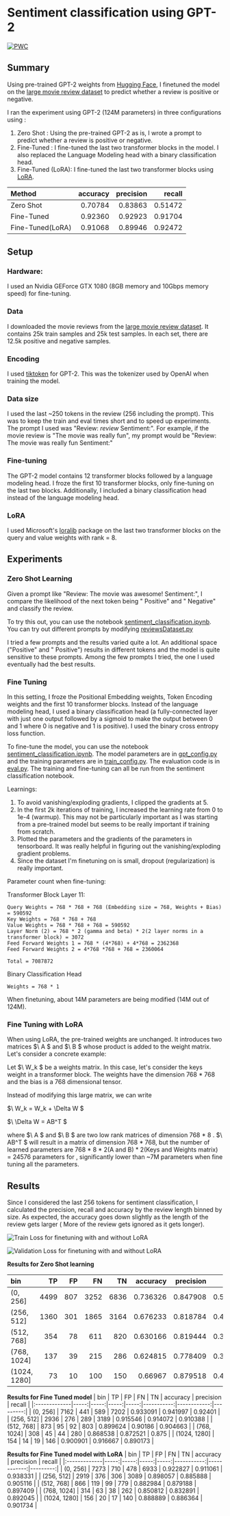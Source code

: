 # Sentiment classification using GPT-2

[![PWC](https://img.shields.io/endpoint.svg?url=https://paperswithcode.com/badge/language-models-are-unsupervised-multitask/sentiment-analysis-on-imdb)](https://paperswithcode.com/sota/sentiment-analysis-on-imdb?p=language-models-are-unsupervised-multitask)

## Summary
Using pre-trained GPT-2  weights from [Hugging Face](https://huggingface.co/docs/transformers/en/model_doc/gpt2), I finetuned the model on the [large movie review dataset](https://ai.stanford.edu/~amaas/data/sentiment/) to predict whether a review is positive or negative.

I ran the experiment using GPT-2 (124M parameters) in three configurations using :
1. Zero Shot : Using the pre-trained GPT-2 as is, I wrote a prompt to predict whether a review is positive or negative.
2. Fine-Tuned : I fine-tuned the last two transformer blocks in the model. I also replaced the Language Modeling head with a binary classification head.
3. Fine-Tuned (LoRA): I fine-tuned the last two transformer blocks using [LoRA](https://arxiv.org/abs/2106.09685).

| Method            |   accuracy |   precision |   recall |
|:-------------     |-----------:|------------:|---------:|
| Zero Shot         |   0.70784  |    0.83863  | 0.51472  |
| Fine-Tuned        |   0.92360  |    0.92923  | 0.91704  |
| Fine-Tuned(LoRA)  |   0.91068  |    0.89946  | 0.92472  |


## Setup
### Hardware:
I used an Nvidia GEForce GTX 1080 (8GB memory and 10Gbps memory speed) for fine-tuning. 

### Data
I downloaded the movie reviews from the [large movie review dataset](https://ai.stanford.edu/~amaas/data/sentiment/). It contains 25k train samples and 25k test samples. In each set, there are 12.5k positive and negative samples.

### Encoding
I used [tiktoken](https://github.com/openai/tiktoken) for GPT-2. This was the tokenizer used by OpenAI when training the model.

### Data size
I used the last ~250 tokens in the review (256 including the prompt). This was to keep the train and eval times short and to speed up experiments. The prompt I used was "Review: *review* Sentiment:". For example, if the movie review is "The movie was really fun", my prompt would be "Review: The movie was really fun Sentiment:"

### Fine-tuning
The GPT-2 model contains 12 transformer blocks followed by a language modeling head. I froze the first 10 transformer blocks, only fine-tuning on the last two blocks. Additionally, I included a binary classification head instead of the language modeling head.

### LoRA
I used Microsoft's [loralib](https://github.com/microsoft/LoRA) package on the last two transformer blocks on the query and value weights with rank = 8.

## Experiments

### Zero Shot Learning
Given a prompt like "Review: The movie was awesome! Sentiment:", I compare the likelihood of the next token being " Positive" and " Negative" and classify the review.

To try this out, you can use the notebook [sentiment_classification.ipynb](https://github.com/varun-suresh/experiments-with-gpt2/blob/main/sentiment-classification/sentiment_classification.ipynb). You can try out different prompts by modifying [reviewsDataset.py](https://github.com/varun-suresh/experiments-with-gpt2/blob/main/sentiment-classification/reviewsDataset.py#L17)

I tried a few prompts and the results varied quite a lot. An additional space ("Positive" and " Positive") results in different tokens and the model is quite sensitive to these prompts. Among the few prompts I tried, the one I used eventually had the best results. 

### Fine Tuning
In this setting, I froze the Positional Embedding weights, Token Encoding weights and the first 10 transformer blocks. Instead of the language modeling head, I used a binary classification head (a fully-connected layer with just one output followed by a sigmoid to make the output between 0 and 1 where 0 is negative and 1 is positive). I used the binary cross entropy loss function. 

To fine-tune the model, you can use the notebook [sentiment_classification.ipynb](https://github.com/varun-suresh/experiments-with-gpt2/blob/main/sentiment-classification/sentiment_classification.ipynb). The model parameters are in [gpt_config.py](https://github.com/varun-suresh/experiments-with-gpt2/blob/main/gpt_config.py) and the training parameters are in [train_config.py](https://github.com/varun-suresh/experiments-with-gpt2/blob/main/sentiment-classification/train_config.py). The evaluation code is in [eval.py](https://github.com/varun-suresh/experiments-with-gpt2/blob/main/sentiment-classification/eval.py). The training and fine-tuning can all be run from the sentiment classification notebook.

Learnings:
1. To avoid vanishing/exploding gradients, I clipped the gradients at 5.
2. In the first 2k iterations of training, I increased the learning rate from 0 to 1e-4 (warmup). This may not be particularly important as I was starting from a pre-trained model but seems to be really important if training from scratch.
3. Plotted the parameters and the gradients of the parameters in tensorboard. It was really helpful in figuring out the vanishing/exploding gradient problems.
4. Since the dataset I'm finetuning on is small, dropout (regularization) is really important.

Parameter count when fine-tuning:

Transformer Block Layer 11: 
```
Query Weights = 768 * 768 + 768 (Embedding size = 768, Weights + Bias) = 590592
Key Weights = 768 * 768 + 768
Value Weights = 768 * 768 + 768 = 590592
Layer Norm (2) = 768 * 2 (gamma and beta) * 2(2 layer norms in a transformer block) = 3072
Feed Forward Weights 1 = 768 * (4*768) + 4*768 = 2362368
Feed Forward Weights 2 = 4*768 *768 + 768 = 2360064

Total = 7087872
```
Binary Classification Head
```
Weights = 768 * 1
```

When finetuning, about 14M parameters are being modified (14M out of 124M).

### Fine Tuning with LoRA
When using LoRA, the pre-trained weights are unchanged. It introduces two matrices $\ A $ and $\ B $ whose product is added to the weight matrix. Let's consider a concrete example:

Let $\ W_k $ be a weights matrix. In this case, let's consider the keys weight in a transformer block. The weights have the dimension 768 * 768 and the bias is a 768 dimensional tensor.

Instead of modifying this large matrix, we can write 

$\ W_k = W_k + \Delta W $

$\ \Delta W = AB^T $

where $\ A  $ and $\ B $ are two low rank matrices of dimension 768 * 8 . $\ AB^T $ will result in a matrix of dimension 768 * 768, but the number of learned parameters are 768 * 8 * 2(A and B) * 2(Keys and Weights matrix) = 24576 parameters for , significantly lower than ~7M parameters when fine tuning all the parameters.

## Results
Since I considered the last 256 tokens for sentiment classification, I calculated the precision, recall and accuracy by the review length binned by size. As expected, the accuracy goes down slightly as the length of the review gets larger ( More of the review gets ignored as it gets longer).

![Train Loss for finetuning with and without LoRA](https://github.com/varun-suresh/experiments-with-gpt2/blob/main/sentiment-classification/train_loss.svg)

![Validation Loss for finetuning with and without LoRA](https://github.com/varun-suresh/experiments-with-gpt2/blob/main/sentiment-classification/val_loss.svg)

**Results for Zero Shot learning**

| bin          |   TP |   FP |   FN |   TN |   accuracy |   precision |   recall |
|:-------------|-----:|-----:|-----:|-----:|-----------:|------------:|---------:|
| (0, 256]     | 4499 |  807 | 3252 | 6836 |   0.736326 |    0.847908 | 0.580441 |
| (256, 512]   | 1360 |  301 | 1865 | 3164 |   0.676233 |    0.818784 | 0.421705 |
| (512, 768]   |  354 |   78 |  611 |  820 |   0.630166 |    0.819444 | 0.366839 |
| (768, 1024]  |  137 |   39 |  215 |  286 |   0.624815 |    0.778409 | 0.389205 |
| (1024, 1280] |   73 |   10 |  100 |  150 |   0.66967  |    0.879518 | 0.421965 |

**Results for Fine Tuned model**
| bin          |   TP |   FP |   FN |   TN |   accuracy |   precision |   recall |
|:-------------|-----:|-----:|-----:|-----:|-----------:|------------:|---------:|
| (0, 256]     | 7162 |  441 |  589 | 7202 |   0.933091 |    0.941997 | 0.92401  |
| (256, 512]   | 2936 |  276 |  289 | 3189 |   0.915546 |    0.914072 | 0.910388 |
| (512, 768]   |  873 |   95 |   92 |  803 |   0.899624 |    0.90186  | 0.904663 |
| (768, 1024]  |  308 |   45 |   44 |  280 |   0.868538 |    0.872521 | 0.875    |
| (1024, 1280] |  154 |   14 |   19 |  146 |   0.900901 |    0.916667 | 0.890173 |

**Results for Fine Tuned model with LoRA**
| bin          |   TP |   FP |   FN |   TN |   accuracy |   precision |   recall |
|:-------------|-----:|-----:|-----:|-----:|-----------:|------------:|---------:|
| (0, 256]     | 7273 |  710 |  478 | 6933 |   0.922827 |    0.911061 | 0.938331 |
| (256, 512]   | 2919 |  376 |  306 | 3089 |   0.898057 |    0.885888 | 0.905116 |
| (512, 768]   |  866 |  119 |   99 |  779 |   0.882984 |    0.879188 | 0.897409 |
| (768, 1024]  |  314 |   63 |   38 |  262 |   0.850812 |    0.832891 | 0.892045 |
| (1024, 1280] |  156 |   20 |   17 |  140 |   0.888889 |    0.886364 | 0.901734 |
